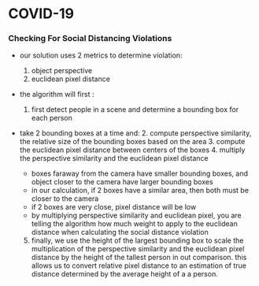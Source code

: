 # COVID-19



### Checking For Social Distancing Violations

- our solution uses 2 metrics to determine violation: 
  1. object perspective
  2. euclidean pixel distance 

- the algorithm will first : 
  1. first detect people in a scene and determine a bounding box for each person 
- take 2 bounding boxes at a time and: 
  2. compute perspective similarity, the relative size of the bounding boxes based on the area
  3. compute the euclidean pixel distance between centers of the boxes
  4. multiply the perspective similarity and the euclidean pixel distance 
   -   boxes faraway from the camera have smaller bounding boxes, and object closer to the camera have larger bounding boxes 
   -   in our calculation, if 2 boxes have a similar area, then both must be closer to the camera
   -   if 2 boxes are very close, pixel distance will be low
   -   by multiplying perspective similarity and euclidean pixel, you are telling the algorithm how much weight to apply to the euclidean distance when calculating the social distance violation 
  5. finally, we use the height of the largest bounding box to scale the multiplication of the perspective similarity and the euclidean pixel distance by the height of the tallest person in out comparison. this allows us to convert relative pixel distance to an estimation of true distance determined by the average height of a a person.  
